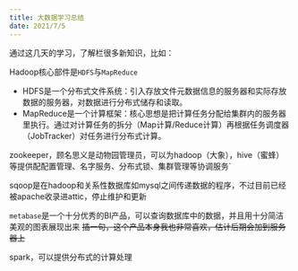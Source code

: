 ```yaml
---
title: 大数据学习总结
date: 2021/7/5
---
```


通过这几天的学习，了解栏很多新知识，比如：

Hadoop核心部件是`HDFS`与`MapReduce`
- HDFS是一个分布式文件系统：引入存放文件元数据信息的服务器和实际存放数据的服务器，对数据进行分布式储存和读取。
- MapReduce是一个计算框架：核心思想是把计算任务分配给集群内的服务器里执行。通过对计算任务的拆分（Map计算/Reduce计算）再根据任务调度器（JobTracker）对任务进行分布式计算。



zookeeper，顾名思义是动物园管理员，可以为hadoop（大象），hive（蜜蜂）等提供配配置管理、名字服务、分布式锁、集群管理等协调服务`

sqoop是在hadoop和关系性数据库如mysql之间传递数据的程序，不过目前已经被apache收录进attic，停止维护和更新

`metabase`是一个十分优秀的BI产品，可以查询数据库中的数据，并且用十分简洁美观的图表展现出来
~~插一句，这个产品本身我也非常喜欢，估计后期会加到服务器上~~

spark，可以提供分布式的计算处理